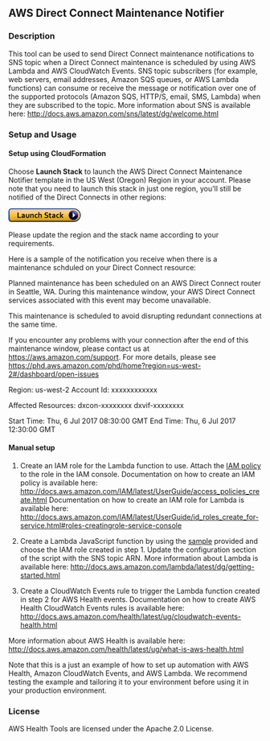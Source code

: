 ## AWS Direct Connect Maintenance Notifier

### Description
This tool can be used to send Direct Connect maintenance notifications to SNS topic when a Direct Connect maintenance is scheduled by using AWS Lambda and AWS CloudWatch Events. SNS topic subscribers (for example, web servers, email addresses, Amazon SQS queues, or AWS Lambda functions) can consume or receive the message or notification over one of the supported protocols (Amazon SQS, HTTP/S, email, SMS, Lambda) when they are subscribed to the topic. More information about SNS is available here: http://docs.aws.amazon.com/sns/latest/dg/welcome.html

### Setup and Usage

#### Setup using CloudFormation 

Choose **Launch Stack** to launch the AWS Direct Connect Maintenance Notifier template in the US West (Oregon) Region in your account. Please note that you need to launch this stack in just one region, you'll still be notified of the Direct Connects in other regions:
 
<a href="https://console.aws.amazon.com/cloudformation/home?region=us-west-2#/stacks/new?stackName=DXMaintNotify&templateURL=https://s3.amazonaws.com/aws-health-tools-assets/cloudformation-templates/DX_Notifier.json" title="Launch Stack"><img src="../images/cloudformation-launch-stack.png" alt="Launch Stack" /></a>

Please update the region and the stack name according to your requirements.

Here is a sample of the notification you receive when there is a maintenance schduled on your Direct Connect resource:


Planned maintenance has been scheduled on an AWS Direct Connect router in Seattle, WA. During this maintenance window, your AWS Direct Connect services associated with this event may become unavailable.

This maintenance is scheduled to avoid disrupting redundant connections at the same time.

If you encounter any problems with your connection after the end of this maintenance window, please contact us at https://aws.amazon.com/support. For more details, please see https://phd.aws.amazon.com/phd/home?region=us-west-2#/dashboard/open-issues

Region: us-west-2
Account Id: xxxxxxxxxxxx

Affected Resources:
dxcon-xxxxxxxx
dxvif-xxxxxxxx

Start Time: Thu, 6 Jul 2017 08:30:00 GMT 
End Time: Thu, 6 Jul 2017 12:30:00 GMT


#### Manual setup

1. Create an IAM role for the Lambda function to use. Attach the [IAM policy](IAMPolicy) to the role in the IAM console.
Documentation on how to create an IAM policy is available here: http://docs.aws.amazon.com/IAM/latest/UserGuide/access_policies_create.html
Documentation on how to create an IAM role for Lambda is available here: http://docs.aws.amazon.com/IAM/latest/UserGuide/id_roles_create_for-service.html#roles-creatingrole-service-console

2. Create a Lambda JavaScript function by using the [sample](LambdaFunction.js) provided and choose the IAM role created in step 1. Update the configuration section of the script with the SNS topic ARN.
More information about Lambda is available here: http://docs.aws.amazon.com/lambda/latest/dg/getting-started.html

3. Create a CloudWatch Events rule to trigger the Lambda function created in step 2 for AWS Health events.
Documentation on how to create AWS Health CloudWatch Events rules is available here: http://docs.aws.amazon.com/health/latest/ug/cloudwatch-events-health.html

More information about AWS Health is available here: http://docs.aws.amazon.com/health/latest/ug/what-is-aws-health.html

Note that this is a just an example of how to set up automation with AWS Health, Amazon CloudWatch Events, and AWS Lambda. We recommend testing the example and tailoring it to your environment before using it in your production environment.

### License
AWS Health Tools are licensed under the Apache 2.0 License.


